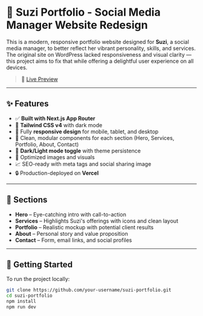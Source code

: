 # 💼 Suzi Portfolio - Social Media Manager Website Redesign

This is a modern, responsive portfolio website designed for **Suzi**, a social media manager, to better reflect her vibrant personality, skills, and services. The original site on WordPress lacked responsiveness and visual clarity — this project aims to fix that while offering a delightful user experience on all devices.

> 🔗 [Live Preview](https://suzi-portfolio.vercel.app)

---

## ✨ Features

- ✅ **Built with Next.js App Router**
- 🎨 **Tailwind CSS v4** with dark mode
- 🧠 Fully **responsive design** for mobile, tablet, and desktop
- 🧩 Clean, modular components for each section (Hero, Services, Portfolio, About, Contact)
- 🌙 **Dark/Light mode toggle** with theme persistence
- 📸 Optimized images and visuals
- 📈 SEO-ready with meta tags and social sharing image
- 🔒 Production-deployed on **Vercel**

---

## 📸 Sections

- **Hero** – Eye-catching intro with call-to-action
- **Services** – Highlights Suzi's offerings with icons and clean layout
- **Portfolio** – Realistic mockup with potential client results
- **About** – Personal story and value proposition
- **Contact** – Form, email links, and social profiles

---

## 🔧 Getting Started

To run the project locally:

```bash
git clone https://github.com/your-username/suzi-portfolio.git
cd suzi-portfolio
npm install
npm run dev
